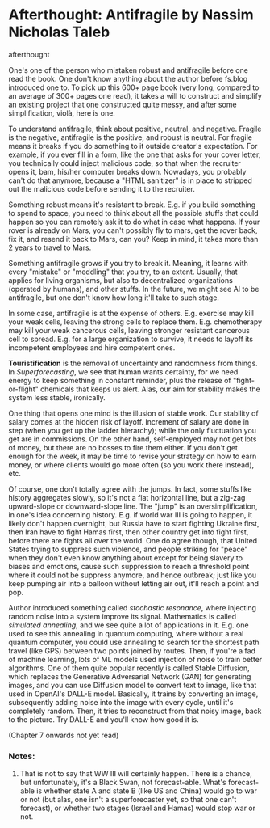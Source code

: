 # Afterthought: Antifragile by Nassim Nicholas Taleb
afterthought

One's one of the person who mistaken robust and antifragile before one read the book. One don't know anything about the author before fs.blog introduced one to. To pick up this 600+ page book (very long, compared to an average of 300+ pages one read), it takes a will to construct and simplify an existing project that one constructed quite messy, and after some simplification, violà, here is one. 

To understand antifragile, think about positive, neutral, and negative. Fragile is the negative, antifragile is the positive, and robust is neutral. For fragile means it breaks if you do something to it outside creator's expectation. For example, if you ever fill in a form, like the one that asks for your cover letter, you technically could inject malicious code, so that when the recruiter opens it, bam, his/her computer breaks down. Nowadays, you probably can't do that anymore, because a "HTML sanitizer" is in place to stripped out the malicious code before sending it to the recruiter. 

Something robust means it's resistant to break. E.g. if you build something to spend to space, you need to think about all the possible stuffs that could happen so you can remotely ask it to do what in case what happens. If your rover is already on Mars, you can't possibly fly to mars, get the rover back, fix it, and resend it back to Mars, can you? Keep in mind, it takes more than 2 years to travel to Mars. 

Something antifragile grows if you try to break it. Meaning, it learns with every "mistake" or "meddling" that you try, to an extent. Usually, that applies for living organisms, but also to decentralized organizations (operated by humans), and other stuffs. In the future, we might see AI to be antifragile, but one don't know how long it'll take to such stage. 

In some case, antifragile is at the expense of others. E.g. exercise may kill your weak cells, leaving the strong cells to replace them. E.g. chemotherapy may kill your weak cancerous cells, leaving stronger resistant cancerous cell to spread. E.g. for a large organization to survive, it needs to layoff its incompetent employees and hire competent ones. 

**Touristification** is the removal of uncertainty and randomness from things. In _Superforecasting_, we see that human wants certainty, for we need energy to keep something in constant reminder, plus the release of "fight-or-flight" chemicals that keeps us alert. Alas, our aim for stability makes the system less stable, ironically. 

One thing that opens one mind is the illusion of stable work. Our stability of salary comes at the hidden risk of layoff. Increment of salary are done in step (when you get up the ladder hierarchy); while the only fluctuation you get are in commissions. On the other hand, self-employed may not get lots of money, but there are no bosses to fire them either. If you don't get enough for the week, it may be time to revise your strategy on how to earn money, or where clients would go more often (so you work there instead), etc. 

Of course, one don't totally agree with the jumps. In fact, some stuffs like history aggregates slowly, so it's not a flat horizontal line, but a zig-zag upward-slope or downward-slope line. The "jump" is an oversimplification, in one's idea concerning history. E.g. if world war III is going to happen, it likely don't happen overnight, but Russia have to start fighting Ukraine first, then Iran have to fight Hamas first, then other country get into fight first, before there are fights all over the world. One do agree though, that United States trying to suppress such violence, and people striking for "peace" when they don't even know anything about except for being slavery to biases and emotions, cause such suppression to reach a threshold point where it could not be suppress anymore, and hence outbreak; just like you keep pumping air into a balloon without letting air out, it'll reach a point and pop. 

Author introduced something called _stochastic resonance_, where injecting random noise into a system improve its signal. Mathematics is called _simulated annealing_, and we see quite a lot of applications in it. E.g. one used to see this annealing in quantum computing, where without a real quantum computer, you could use annealing to search for the shortest path travel (like GPS) between two points joined by routes. Then, if you're a fad of machine learning, lots of ML models used injection of noise to train better algorithms. One of them quite popular recently is called Stable Diffusion, which replaces the Generative Adversarial Network (GAN) for generating images, and you can use Diffusion model to convert text to image, like that used in OpenAI's DALL-E model. Basically, it trains by converting an image, subsequently adding noise into the image with every cycle, until it's completely random. Then, it tries to reconstruct from that noisy image, back to the picture. Try DALL-E and you'll know how good it is. 

(Chapter 7 onwards not yet read)

### Notes: 
1. That is not to say that WW III will certainly happen. There is a chance, but unfortunately, it's a Black Swan, not forecast-able. What's forecast-able is whether state A and state B (like US and China) would go to war or not (but alas, one isn't a superforecaster yet, so that one can't forecast), or whether two stages (Israel and Hamas) would stop war or not. 

